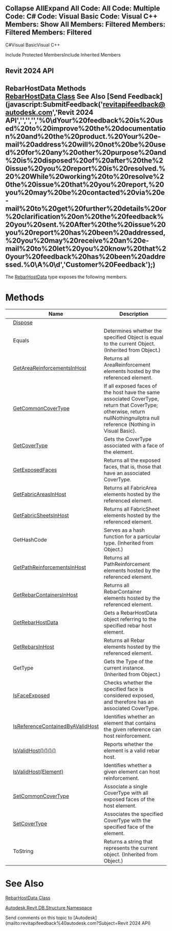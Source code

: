 ﻿

Collapse AllExpand All Code: All Code: Multiple Code: C# Code: Visual Basic Code: Visual C++  Members: Show All Members: Filtered Members: Filtered Members: Filtered   
---  
  
C#Visual BasicVisual C++

Include Protected MembersInclude Inherited Members

Revit 2024 API  
---  
RebarHostData Methods  
[RebarHostData Class](2b39b172-ad0f-e1c6-99a4-3b828346200c.md) See Also [Send Feedback](javascript:SubmitFeedback\('revitapifeedback@autodesk.com','Revit 2024 API','','','','%0\\dYour%20feedback%20is%20used%20to%20improve%20the%20documentation%20and%20the%20product.%20Your%20e-mail%20address%20will%20not%20be%20used%20for%20any%20other%20purpose%20and%20is%20disposed%20of%20after%20the%20issue%20you%20report%20is%20resolved.%20%20While%20working%20to%20resolve%20the%20issue%20that%20you%20report,%20you%20may%20be%20contacted%20via%20e-mail%20to%20get%20further%20details%20or%20clarification%20on%20the%20feedback%20you%20sent.%20After%20the%20issue%20you%20report%20has%20been%20addressed,%20you%20may%20receive%20an%20e-mail%20to%20let%20you%20know%20that%20your%20feedback%20has%20been%20addressed.%0\\A%0\\d','Customer%20Feedback'\);)  
---  
  
The [RebarHostData](2b39b172-ad0f-e1c6-99a4-3b828346200c.md) type exposes the following members.

# Methods

|  | Name | Description |
| --- | --- | --- |
|  | [Dispose](93a1db73-1fe2-9ac8-e85d-424efb6e5152.md) |  |
|  | Equals | Determines whether the specified Object is equal to the current Object. (Inherited from Object.) |
|  | [GetAreaReinforcementsInHost](28ecf84e-491a-4407-b6c8-37ab4cbc0257.md) | Returns all AreaReinforcement elements hosted by the referenced element. |
|  | [GetCommonCoverType](eb1839ca-5de6-b651-6009-db078cb8fd91.md) | If all exposed faces of the host have the same associated CoverType, return that CoverType; otherwise, return nullNothingnullptra null reference (Nothing in Visual Basic). |
|  | [GetCoverType](4d952f72-42b5-88f1-0788-7e64ff6589bb.md) | Gets the CoverType associated with a face of the element. |
|  | [GetExposedFaces](2afebbf0-931a-353a-69c1-9aba76c33cc1.md) | Returns all the exposed faces, that is, those that have an associated CoverType. |
|  | [GetFabricAreasInHost](9cde5767-f653-44a5-2182-eccfa4e8fc55.md) | Returns all FabricArea elements hosted by the referenced element. |
|  | [GetFabricSheetsInHost](ccdf094f-6198-3720-14c3-1fe3f131e6fe.md) | Returns all FabricSheet elements hosted by the referenced element. |
|  | GetHashCode | Serves as a hash function for a particular type.  (Inherited from Object.) |
|  | [GetPathReinforcementsInHost](a508c6b3-0fce-0572-e17c-bcc06be368c6.md) | Returns all PathReinforcement elements hosted by the referenced element. |
|  | [GetRebarContainersInHost](56ac8351-cf96-d1cb-cd44-551917ab3540.md) | Returns all RebarContainer elements hosted by the referenced element. |
|  | [GetRebarHostData](17db56d4-89cb-edda-fb5e-ab97883dc922.md) | Gets a RebarHostData object referring to the specified rebar host element. |
|  | [GetRebarsInHost](be275d81-a411-f199-79bc-0cd21af8c645.md) | Returns all Rebar elements hosted by the referenced element. |
|  | GetType | Gets the Type of the current instance. (Inherited from Object.) |
|  | [IsFaceExposed](61392ae4-888e-70a3-2240-9e5e8bc63b81.md) | Checks whether the specified face is considered exposed, and therefore has an associated CoverType. |
|  | [IsReferenceContainedByAValidHost](962297a1-ccdf-80f7-6190-3c208b9d4a7c.md) | Identifies whether an element that contains the given reference can host reinforcement. |
|  | [IsValidHost()()()()](c1c4d8ff-4636-67b6-75d2-7c37a17a7276.md) | Reports whether the element is a valid rebar host. |
|  | [IsValidHost(Element)](0d6cf4c6-6f5c-9f21-a6ee-0c15f4cbaabf.md) | Identifies whether a given element can host reinforcement. |
|  | [SetCommonCoverType](2ee45e73-2e2f-a51b-85f0-7d7fc1b0526a.md) | Associate a single CoverType with all exposed faces of the host element. |
|  | [SetCoverType](58674efc-3bf7-d999-78c8-3a490bb601f0.md) | Associates the specified CoverType with the specified face of the element. |
|  | ToString | Returns a string that represents the current object. (Inherited from Object.) |
  
# See Also

[RebarHostData Class](2b39b172-ad0f-e1c6-99a4-3b828346200c.md)

[Autodesk.Revit.DB.Structure Namespace](d586b341-f687-9d90-e96d-255806b7d4fc.md)

Send comments on this topic to [Autodesk](mailto:revitapifeedback%40autodesk.com?Subject=Revit 2024 API)